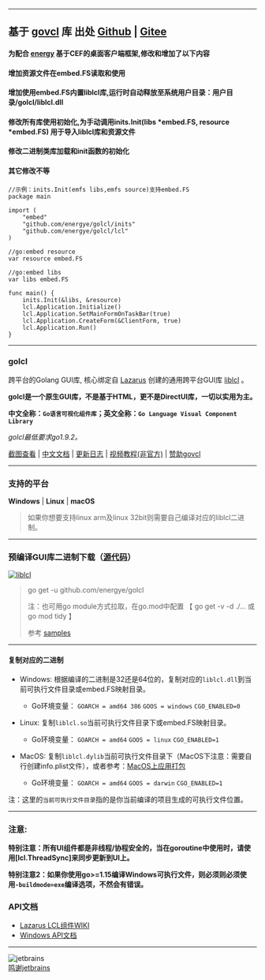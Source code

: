 
----
## 基于 [govcl](https://gitee.com/ying32/govcl/) 库 出处 [Github](https://github.com/ying32/govcl) | [Gitee](https://gitee.com/ying32/govcl)
#### 为配合 [energy](https://github.com/energye/energy) 基于CEF的桌面客户端框架,修改和增加了以下内容
#### 增加资源文件在embed.FS读取和使用
#### 增加使用embed.FS内置liblcl库,运行时自动释放至系统用户目录：用户目录/golcl/liblcl.dll
#### 修改所有库使用初始化,为手动调用inits.Init(libs *embed.FS, resource *embed.FS) 用于导入liblcl库和资源文件
#### 修改二进制类库加载和init函数的初始化
#### 其它修改不等

```golang
//示例：inits.Init(emfs libs,emfs source)支持embed.FS
package main

import (
	"embed"
	"github.com/energye/golcl/inits"
	"github.com/energye/golcl/lcl"
)

//go:embed resource
var resource embed.FS

//go:embed libs
var libs embed.FS

func main() {
	inits.Init(&libs, &resource)
	lcl.Application.Initialize()
	lcl.Application.SetMainFormOnTaskBar(true)
	lcl.Application.CreateForm(&ClientForm, true)
	lcl.Application.Run()
}
```

----

### golcl

跨平台的Golang GUI库, 核心绑定自 [Lazarus](https://www.lazarus-ide.org/) 创建的通用跨平台GUI库 [liblcl](https://github.com/energye/liblcl) 。

**golcl是一个原生GUI库，不是基于HTML，更不是DirectUI库，一切以实用为主。**

**中文全称：`Go语言可视化组件库`；英文全称：`Go Language Visual Component Library`**

*golcl最低要求go1.9.2。*

[截图查看](https://z-kit.cc/screenshot.html) |
[中文文档](https://gitee.com/ying32/golcl/wikis/pages) |
[更新日志](https://z-kit.cc/changelog.html) |
[视频教程(非官方)](https://video.0-w.cc/videos/1) |
[赞助govcl](https://z-kit.cc/sponsor.html)

----

### 支持的平台
**Windows** | **Linux** | **macOS**

> 如果你想要支持linux arm及linux 32bit则需要自己编译对应的liblcl二进制。

----

### 预编译GUI库二进制下载（[源代码](https://github.com/energye/liblcl)）
[![liblcl](https://img.shields.io/github/downloads/ying32/govcl/latest/liblcl-2.2.0.zip.svg)](https://github.com/ying32/govcl/releases/download/v2.2.0/liblcl-2.2.0.zip)


> go get -u github.com/energye/golcl
>
> 注：也可用go module方式拉取，在go.mod中配置 【 go get -v -d ./... 或 go mod tidy 】
> 
> 参考 [samples](https://github.com/energye/golcl/tree/main/samples)
----

#### 复制对应的二进制

* Windows: 根据编译的二进制是32还是64位的，复制对应的`liblcl.dll`到当前可执行文件目录或embed.FS映射目录。
  * Go环境变量： `GOARCH = amd64 386` `GOOS = windows` `CGO_ENABLED=0`

* Linux: 复制`liblcl.so`当前可执行文件目录下或embed.FS映射目录。
  * Go环境变量： `GOARCH = amd64` `GOOS = linux` `CGO_ENABLED=1`

* MacOS: 复制`liblcl.dylib`当前可执行文件目录下（MacOS下注意：需要自行创建info.plist文件），或者参考：[MacOS上应用打包](https://github.com/energye/golcl/blob/main/pkgs/macapp/README.md)
  * Go环境变量： `GOARCH = amd64` `GOOS = darwin` `CGO_ENABLED=1`


注：这里的`当前可执行文件目录`指的是你当前编译的项目生成的可执行文件位置。

----

### 注意:

**特别注意：所有UI组件都是非线程/协程安全的，当在goroutine中使用时，请使用[lcl.ThreadSync]来同步更新到UI上。**

**特别注意2：如果你使用go>=1.15编译Windows可执行文件，则必须则必须使用`-buildmode=exe`编译选项，不然会有错误。**

### API文档

* [Lazarus LCL组件WIKI](http://wiki.freepascal.org/LCL_Components)
* [Windows API文档](https://msdn.microsoft.com/zh-cn/library/ms123401.aspx)

----

![jetbrains](https://z-kit.cc/assets/images/jetbrains.png)   
[鸣谢jetbrains](https://www.jetbrains.com/?from=golcl)  